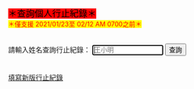 <html>
<head>
<meta charset="UTF-8" />
<script type="text/javascript">
</script>
</head>
<body>
<font size="4" color="#000000" style= "background:red">＊查詢個人行止紀錄＊</font><br>
<font size="2" color="#FF0000" style= "background:#FFFF00">＊僅支援 2021/01/23至 02/12 AM 0700之前＊</font><br><br> 
  
請輸入姓名查詢行止紀錄：
<input type="text" id="name" placeholder="王小明" size="15" autofocus/>
<input type="button" name="list" value="查詢" onclick="result();"> <!--  all.js -->
<br><br>  
<a href="https://forms.gle/WQoWT3PZ2hjiFBkU8">填寫新版行止紀錄</a><br>
<font size="1"><span id="result"></span></font><br>
<script src="./old.js"></script>

</body>
</html>
